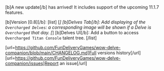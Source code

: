 [b]A new update[/b] has arrived!  It includes support of the upcoming 11.1.7 features.

[b]Version [0.8][/b]:
[list]
[*] [b]Delves Tab[/b]: Add displaying of the `Overcharged Delves`: a corresponding image will be shown if a Delve is `Overcharged` that day.
[*] [b]Delves UI[/b]: Add a button to access `Overcharged Titan Console` talent tree.
[/list]

[url=https://github.com/FunDeliveryGames/wow-delve-companion/blob/main/CHANGELOG.md]Full versions history[/url]
[url=https://github.com/FunDeliveryGames/wow-delve-companion/issues]Report an issue[/url]